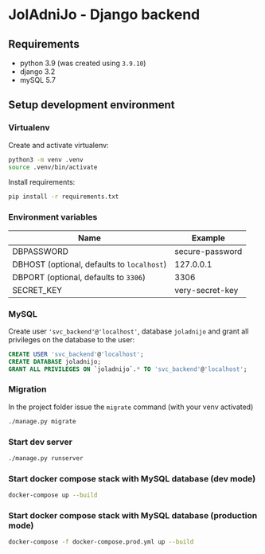 # JolAdniJo - Django backend

## Requirements

* python 3.9 (was created using `3.9.10`)
* django 3.2
* mySQL 5.7

## Setup development environment

### Virtualenv

Create and activate virtualenv:

```bash
python3 -m venv .venv
source .venv/bin/activate
```

Install requirements:

```bash
pip install -r requirements.txt
```

### Environment variables

| Name | Example |
| --- | --- |
| DBPASSWORD | secure-password
| DBHOST (optional, defaults to `localhost`) | 127.0.0.1
| DBPORT (optional, defaults to `3306`) | 3306
| SECRET_KEY | very-secret-key

### MySQL

Create user `'svc_backend'@'localhost'`, database `joladnijo` and grant all privileges on the database to the user:

```sql
CREATE USER 'svc_backend'@'localhost';
CREATE DATABASE joladnijo;
GRANT ALL PRIVILEGES ON `joladnijo`.* TO 'svc_backend'@'localhost';
```

### Migration

In the project folder issue the `migrate` command (with your venv activated)

```bash
./manage.py migrate
```

### Start dev server

```bash
./manage.py runserver
```

### Start docker compose stack with MySQL database (dev mode)
```bash
docker-compose up --build
```

### Start docker compose stack with MySQL database (production mode)
```bash
docker-compose -f docker-compose.prod.yml up --build
```